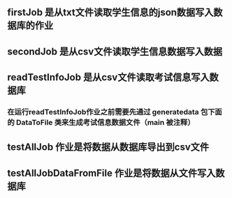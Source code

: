 ##

## firstJob 是从txt文件读取学生信息的json数据写入数据库的作业

## secondJob 是从csv文件读取学生信息数据写入数据

## readTestInfoJob 是从csv文件读取考试信息写入数据库
### 在运行readTestInfoJob作业之前需要先通过 generatedata 包下面的 DataToFile 类来生成考试信息数据文件（main 被注释）


## testAllJob 作业是将数据从数据库导出到csv文件

## testAllJobDataFromFile 作业是将数据从文件写入数据库


